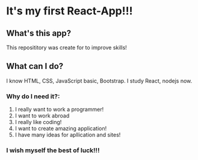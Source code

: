 # It's my first React-App!!!

## What's this app?
This reposititory was create for to improve skills!

## What can I do?
I know HTML, CSS, JavaScript basic, Bootstrap.
I study React, nodejs now.

### Why do I need it?:

1. I really want to work a programmer!
2. I want to work abroad
3. I really like coding! 
4. I want to create amazing application!
5. I have many ideas for apllication and sites!

### I wish myself the best of luck!!!